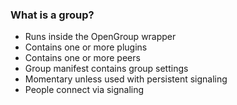 ### What is a group?

- Runs inside the OpenGroup wrapper
- Contains one or more plugins
- Contains one or more peers
- Group manifest contains group settings
- Momentary unless used with persistent signaling
- People connect via signaling

